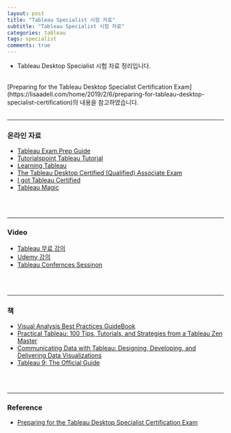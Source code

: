```yaml
---
layout: post
title: "Tableau Specialist 시험 자료"
subtitle: "Tableau Specialist 시험 자료"
categories: tableau
tags: specialist
comments: true
---
```



- Tableau Desktop Specialist 시험 자료 정리입니다. 
<br />
[Preparing for the Tableau Desktop Specialist Certification Exam](https://lisaadell.com/home/2019/2/6/preparing-for-tableau-desktop-specialist-certification)의 내용을 참고하였습니다.

<br />
<br />

---
### 온라인 자료
- [Tableau Exam Prep Guide](https://drive.google.com/file/d/1vJSDdkcgs3mL0BCrgqxE4WoQu45DGoSv/view?usp=sharing) 
- [Tutorialspoint Tableau Tutorial](https://www.tutorialspoint.com/tableau/index.htm)
- [Learning Tableau](https://learningtableau.com/)
- [The Tableau Desktop Certified (Qualified) Associate Exam](https://sarahlovesdata.co.uk/2018/08/06/the-tableau-desktop-qualified-associate-exam/)
- [I got Tableau Certified](https://www.linkedin.com/pulse/i-got-tableau-certified-you-can-too-saahithi-jyothy-surapaneni/)
- [Tableau Magic](https://tableaumagic.com/)


<br />
<br /> 

----
### Video
- [Tableau 무료 강의](https://www.tableau.com/learn/training)
- [Udemy 강의](https://www.udemy.com/course/tableau-specialist-certification-prep/)
- [Tableau Confernces Sessinon](https://www.youtube.com/watch?v=n72LBkRIumg)

<br />
<br />

----
### 책
- [Visual Analysis Best Practices GuideBook](https://drive.google.com/file/d/1DGhf3um6gYrNZ6rTawL3WWu9Ny2H0Bf3/view?usp=sharing)
- [Practical Tableau: 100 Tips, Tutorials, and Strategies from a Tableau Zen Master](https://www.amazon.com/Practical-Tableau-Tutorials-Strategies-Master/dp/1491977310)
- [Communicating Data with Tableau: Designing, Developing, and Delivering Data Visualizations](https://www.amazon.com/Communicating-Data-Tableau-Developing-Visualizations/dp/1449372023/ref=sr_1_2?s=books&ie=UTF8&qid=1549559040&sr=1-2&keywords=communicating+data+with+tableau)
- [Tableau 9: The Official Guide](https://www.amazon.com/Tableau-Official-Guide-George-Peck/dp/0071843299/ref=sr_1_1?s=books&ie=UTF8&qid=1549558751&sr=8-1&keywords=tableau+9.0+the+official+guide)



<br />
<br />

----
### Reference
- [Preparing for the Tableau Desktop Specialist Certification Exam](https://lisaadell.com/home/2019/2/6/preparing-for-tableau-desktop-specialist-certification)
